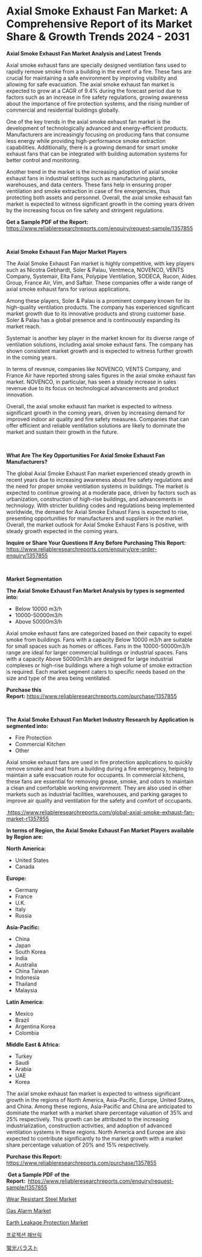 <p><h1>Axial Smoke Exhaust Fan Market: A Comprehensive Report of its Market Share & Growth Trends 2024 - 2031</h1></p><p><strong>Axial Smoke Exhaust Fan Market Analysis and Latest Trends</strong></p>
<p><p>Axial smoke exhaust fans are specially designed ventilation fans used to rapidly remove smoke from a building in the event of a fire. These fans are crucial for maintaining a safe environment by improving visibility and allowing for safe evacuation. The axial smoke exhaust fan market is expected to grow at a CAGR of 9.4% during the forecast period due to factors such as an increase in fire safety regulations, growing awareness about the importance of fire protection systems, and the rising number of commercial and residential buildings globally.</p><p>One of the key trends in the axial smoke exhaust fan market is the development of technologically advanced and energy-efficient products. Manufacturers are increasingly focusing on producing fans that consume less energy while providing high-performance smoke extraction capabilities. Additionally, there is a growing demand for smart smoke exhaust fans that can be integrated with building automation systems for better control and monitoring. </p><p>Another trend in the market is the increasing adoption of axial smoke exhaust fans in industrial settings such as manufacturing plants, warehouses, and data centers. These fans help in ensuring proper ventilation and smoke extraction in case of fire emergencies, thus protecting both assets and personnel. Overall, the axial smoke exhaust fan market is expected to witness significant growth in the coming years driven by the increasing focus on fire safety and stringent regulations.</p></p>
<p><strong>Get a Sample PDF of the Report:&nbsp;</strong> <a href="https://www.reliableresearchreports.com/enquiry/request-sample/1357855">https://www.reliableresearchreports.com/enquiry/request-sample/1357855</a></p>
<p>&nbsp;</p>
<p><strong>Axial Smoke Exhaust Fan Major Market Players</strong></p>
<p><p>The Axial Smoke Exhaust Fan market is highly competitive, with key players such as Nicotra Gebhardt, Soler & Palau, Ventmeca, NOVENCO, VENTS Company, Systemair, Elta Fans, Polypipe Ventilation, SODECA, Rucon, Aldes Group, France Air, Vim, and Saftair. These companies offer a wide range of axial smoke exhaust fans for various applications.</p><p>Among these players, Soler & Palau is a prominent company known for its high-quality ventilation products. The company has experienced significant market growth due to its innovative products and strong customer base. Soler & Palau has a global presence and is continuously expanding its market reach.</p><p>Systemair is another key player in the market known for its diverse range of ventilation solutions, including axial smoke exhaust fans. The company has shown consistent market growth and is expected to witness further growth in the coming years.</p><p>In terms of revenue, companies like NOVENCO, VENTS Company, and France Air have reported strong sales figures in the axial smoke exhaust fan market. NOVENCO, in particular, has seen a steady increase in sales revenue due to its focus on technological advancements and product innovation.</p><p>Overall, the axial smoke exhaust fan market is expected to witness significant growth in the coming years, driven by increasing demand for improved indoor air quality and fire safety measures. Companies that can offer efficient and reliable ventilation solutions are likely to dominate the market and sustain their growth in the future.</p></p>
<p>&nbsp;</p>
<p><strong>What Are The Key Opportunities For Axial Smoke Exhaust Fan Manufacturers?</strong></p>
<p><p>The global Axial Smoke Exhaust Fan market experienced steady growth in recent years due to increasing awareness about fire safety regulations and the need for proper smoke ventilation systems in buildings. The market is expected to continue growing at a moderate pace, driven by factors such as urbanization, construction of high-rise buildings, and advancements in technology. With stricter building codes and regulations being implemented worldwide, the demand for Axial Smoke Exhaust Fans is expected to rise, presenting opportunities for manufacturers and suppliers in the market. Overall, the market outlook for Axial Smoke Exhaust Fans is positive, with steady growth expected in the coming years.</p></p>
<p><strong>Inquire or Share Your Questions If Any Before Purchasing This Report:</strong> <a href="https://www.reliableresearchreports.com/enquiry/pre-order-enquiry/1357855">https://www.reliableresearchreports.com/enquiry/pre-order-enquiry/1357855</a></p>
<p>&nbsp;</p>
<p><strong>Market Segmentation</strong></p>
<p><strong>The Axial Smoke Exhaust Fan Market Analysis by types is segmented into:</strong></p>
<p><ul><li>Below 10000 m3/h</li><li>10000-50000m3/h</li><li>Above 50000m3/h</li></ul></p>
<p><p>Axial smoke exhaust fans are categorized based on their capacity to expel smoke from buildings. Fans with a capacity Below 10000 m3/h are suitable for small spaces such as homes or offices. Fans in the 10000-50000m3/h range are ideal for larger commercial buildings or industrial spaces. Fans with a capacity Above 50000m3/h are designed for large industrial complexes or high-rise buildings where a high volume of smoke extraction is required. Each market segment caters to specific needs based on the size and type of the area being ventilated.</p></p>
<p><strong>Purchase this Report:&nbsp;</strong><a href="https://www.reliableresearchreports.com/purchase/1357855">https://www.reliableresearchreports.com/purchase/1357855</a></p>
<p>&nbsp;</p>
<p><strong>The Axial Smoke Exhaust Fan Market Industry Research by Application is segmented into:</strong></p>
<p><ul><li>Fire Protection</li><li>Commercial Kitchen</li><li>Other</li></ul></p>
<p><p>Axial smoke exhaust fans are used in fire protection applications to quickly remove smoke and heat from a building during a fire emergency, helping to maintain a safe evacuation route for occupants. In commercial kitchens, these fans are essential for removing grease, smoke, and odors to maintain a clean and comfortable working environment. They are also used in other markets such as industrial facilities, warehouses, and parking garages to improve air quality and ventilation for the safety and comfort of occupants.</p></p>
<p><a href="https://www.reliableresearchreports.com/global-axial-smoke-exhaust-fan-market-r1357855">&nbsp;https://www.reliableresearchreports.com/global-axial-smoke-exhaust-fan-market-r1357855</a></p>
<p><strong>In terms of Region, the Axial Smoke Exhaust Fan Market Players available by Region are:</strong></p>
<p>
    <p> <strong> North America: </strong>
        <ul>
            <li>United States</li>
            <li>Canada</li>
        </ul>
        </p> 
    <p> <strong> Europe: </strong>
        <ul>
            <li>Germany</li>
            <li>France</li>
            <li>U.K.</li>
            <li>Italy</li>
            <li>Russia</li>
        </ul>
        </p> 
    <p> <strong> Asia-Pacific: </strong>
        <ul>
            <li>China</li>
            <li>Japan</li>
            <li>South Korea</li>
            <li>India</li>
            <li>Australia</li>
            <li>China Taiwan</li>
            <li>Indonesia</li>
            <li>Thailand</li>
            <li>Malaysia</li>
        </ul>
        </p> 
    <p> <strong> Latin America: </strong>
        <ul>
            <li>Mexico</li>
            <li>Brazil</li>
            <li>Argentina Korea</li>
            <li>Colombia</li>
        </ul>
        </p> 
    <p> <strong> Middle East & Africa: </strong>
        <ul>
            <li>Turkey</li>
            <li>Saudi</li>
            <li>Arabia</li>
            <li>UAE</li>
            <li>Korea</li>
        </ul>
    </p>
    </p>
<p><p>The axial smoke exhaust fan market is expected to witness significant growth in the regions of North America, Asia-Pacific, Europe, United States, and China. Among these regions, Asia-Pacific and China are anticipated to dominate the market with a market share percentage valuation of 35% and 25% respectively. This growth can be attributed to the increasing industrialization, construction activities, and adoption of advanced ventilation systems in these regions. North America and Europe are also expected to contribute significantly to the market growth with a market share percentage valuation of 20% and 15% respectively.</p></p>
<p><strong>Purchase this Report: </strong><a href="https://www.reliableresearchreports.com/purchase/1357855">https://www.reliableresearchreports.com/purchase/1357855</a></p>
<p>&nbsp;<strong>Get a Sample PDF of the Report:&nbsp;&nbsp;</strong><a href="https://www.reliableresearchreports.com/enquiry/request-sample/1357855">https://www.reliableresearchreports.com/enquiry/request-sample/1357855</a></p>
<p><strong></strong></p>
<p><p><a href="https://issuu.com/reportprime-2/docs/wear-resistant-steel-market-size-2030.pptx">Wear Resistant Steel Market</a></p><p><a href="https://www.linkedin.com/pulse/gas-alarm-market-insights-cagr-trends-growth-strategies-f2jce?trackingId=ivz28O20EbH7EBMvIQxXKA%3D%3D">Gas Alarm Market</a></p><p><a href="https://www.linkedin.com/pulse/earth-leakage-protection-market-trends-forecast-competitive-bj29e?trackingId=EAtLIqF80xdEfDYQeUbnUQ%3D%3D">Earth Leakage Protection Market</a></p><p><a href="https://medium.com/@earlfeffersj/%ED%94%84%EB%A1%9C%EC%A0%9D%EC%85%98-%ED%8C%A8%EB%B8%8C%EB%A6%AD-%EC%8B%9C%EC%9E%A5-%EC%A1%B0%EC%82%AC-%EB%B3%B4%EA%B3%A0%EC%84%9C-%EA%B7%B8-%EC%97%AD%EC%82%AC-%EB%B0%8F-2024%EB%85%84%EB%B6%80%ED%84%B0-2031%EB%85%84%EA%B9%8C%EC%A7%80%EC%9D%98-%EC%98%88%EC%B8%A1-13c800f3737b">프로젝션 패브릭</a></p><p><a href="https://medium.com/@jewelardner5656/%E8%9B%8D%E5%85%89%E7%81%AF%E3%83%90%E3%83%A9%E3%82%B9%E3%83%88%E5%B8%82%E5%A0%B4-%E7%AB%B6%E4%BA%89%E5%88%86%E6%9E%90-%E5%B8%82%E5%A0%B4%E5%8B%95%E5%90%91-2031%E5%B9%B4%E3%81%BE%E3%81%A7%E3%81%AE%E4%BA%88%E6%B8%AC-81123834fe94">蛍光バラスト</a></p></p>